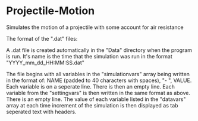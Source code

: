 # Projectile-Motion
Simulates the motion of a projectile with some account for air resistance

The format of the ".dat" files:

A .dat file is created automatically in the "Data" directory when the program is run. It's name is the time that the simulation was run in the format "YYYY_mm_dd_HH:MM:SS.dat"

The file begins with all variables in the "simulationvars" array being written in the format of: NAME (padded to 40 characters with spaces), "- ", VALUE. Each variable is on a seperate line.
There is then an empty line.
Each variable from the "settingvars" is then written in the same format as above.
There is an empty line.
The value of each variable listed in the "datavars" array at each time increment of the simulation is then displayed as tab seperated text with headers.
